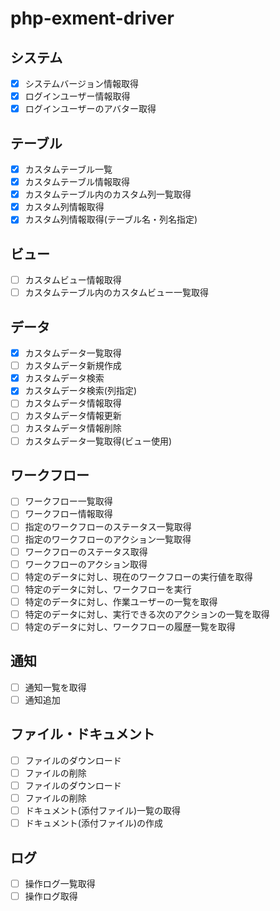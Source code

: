 # php-exment-driver

## システム
- [X] システムバージョン情報取得
- [X] ログインユーザー情報取得
- [X] ログインユーザーのアバター取得

## テーブル
- [X] カスタムテーブル一覧
- [X] カスタムテーブル情報取得
- [X] カスタムテーブル内のカスタム列一覧取得
- [X] カスタム列情報取得
- [X] カスタム列情報取得(テーブル名・列名指定)

## ビュー
- [ ] カスタムビュー情報取得
- [ ] カスタムテーブル内のカスタムビュー一覧取得

## データ
- [X] カスタムデータ一覧取得
- [ ] カスタムデータ新規作成
- [X] カスタムデータ検索
- [X] カスタムデータ検索(列指定)
- [ ] カスタムデータ情報取得
- [ ] カスタムデータ情報更新
- [ ] カスタムデータ情報削除
- [ ] カスタムデータ一覧取得(ビュー使用)

## ワークフロー
- [ ] ワークフロー一覧取得
- [ ] ワークフロー情報取得
- [ ] 指定のワークフローのステータス一覧取得
- [ ] 指定のワークフローのアクション一覧取得
- [ ] ワークフローのステータス取得
- [ ] ワークフローのアクション取得
- [ ] 特定のデータに対し、現在のワークフローの実行値を取得
- [ ] 特定のデータに対し、ワークフローを実行
- [ ] 特定のデータに対し、作業ユーザーの一覧を取得
- [ ] 特定のデータに対し、実行できる次のアクションの一覧を取得
- [ ] 特定のデータに対し、ワークフローの履歴一覧を取得

## 通知
- [ ] 通知一覧を取得
- [ ] 通知追加

## ファイル・ドキュメント
- [ ] ファイルのダウンロード
- [ ] ファイルの削除
- [ ] ファイルのダウンロード
- [ ] ファイルの削除
- [ ] ドキュメント(添付ファイル)一覧の取得
- [ ] ドキュメント(添付ファイル)の作成

## ログ
- [ ] 操作ログ一覧取得
- [ ] 操作ログ取得
